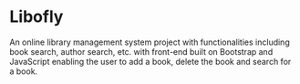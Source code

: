 # Libofly

An online library management system project with functionalities including book search, author search, etc. with front-end built on Bootstrap and JavaScript enabling the user to add a book, delete the book and search for a book.
